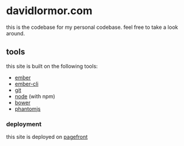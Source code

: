 # davidlormor.com

this is the codebase for my personal codebase. feel free to take a look around.

## tools

this site is built on the following tools:

* [ember](http://www.emberjs.com/)
* [ember-cli](http://www.ember-cli.com/)
* [git](http://git-scm.com/)
* [node](http://nodejs.org/) (with npm)
* [bower](http://bower.io/)
* [phantomjs](http://phantomjs.org/)

### deployment

this site is deployed on [pagefront](https://pagefronthq.com)
